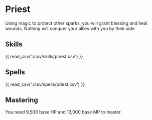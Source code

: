 # Priest

Using magic to protect other sparks, you will grant blessing and heal wounds. Nothing will conquer your allies with you by their side.

## Skills

{{ read_csv('./csv/skills/priest.csv') }}

## Spells

{{ read_csv('./csv/spells/priest.csv') }}

## Mastering

You need 9,500 base HP and 13,000 base MP to master.
